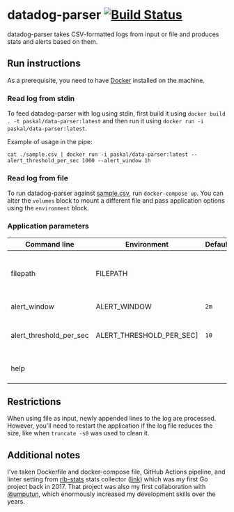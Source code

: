 # datadog-parser [![Build Status](https://github.com/paskal/datadog-parser/workflows/CI%20Build/badge.svg)](https://github.com/paskal/datadog-parser/actions?query=workflow%3A%22CI+Build%22)

datadog-parser takes CSV-formatted logs from input or file and produces stats and alerts based on them.

## Run instructions

As a prerequisite, you need to have [Docker](https://www.docker.com/products/docker-desktop) installed on the machine.

### Read log from stdin

To feed datadog-parser with log using stdin, first build it using `docker build . -t paskal/data-parser:latest` and then run it using `docker run -i paskal/data-parser:latest`.

Example of usage in the pipe:

```shell
cat ./sample.csv | docker run -i paskal/data-parser:latest --alert_threshold_per_sec 1000 --alert_window 1h
```

### Read log from file

To run datadog-parser against [sample.csv](sample.csv), run `docker-compose up`. You can alter the `volumes` block to mount a different file and pass application options using the `environment` block.

### Application parameters

| Command line   | Environment  | Default | Description            |
| ---------------| -------------| --------| -----------------------|
| filepath       | FILEPATH     |         | csv file path, stdin is used if not specified |
| alert_window   | ALERT_WINDOW | `2m`    | alert windows          |
| alert_threshold_per_sec | ALERT_THRESHOLD_PER_SEC] | `10` |  threshold for alert, requests per second |
| help           |              |         | shows the help message |

## Restrictions

When using file as input, newly appended lines to the log are processed. However, you'll need to restart the application if the log file reduces the size, like when `truncate -s0` was used to clean it.

## Additional notes

I've taken Dockerfile and docker-compose file, GitHub Actions pipeline, and linter setting from [rlb-stats](https://github.com/umputun/rlb-stats) stats collector ([link](https://stats.radio-t.com/rlb/)) which was my first Go project back in 2017. That project was also my first collaboration with [@umputun](https://github.com/umputun), which enormously increased my development skills over the years.
